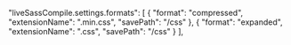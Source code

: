 "liveSassCompile.settings.formats": [ { "format": "compressed", "extensionName": ".min.css", "savePath": "/css" }, { "format": "expanded", "extensionName": ".css", "savePath": "/css" } ],
